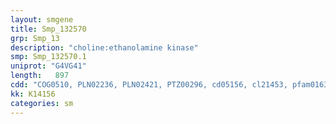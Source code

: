 ```yaml
---
layout: smgene
title: Smp_132570
grp: Smp_13
description: "choline:ethanolamine kinase"
smp: Smp_132570.1
uniprot: "G4VG41"
length:   897
cdd: "COG0510, PLN02236, PLN02421, PTZ00296, cd05156, cl21453, pfam01633, pfam01636"
kk: K14156
categories: sm
---
```

